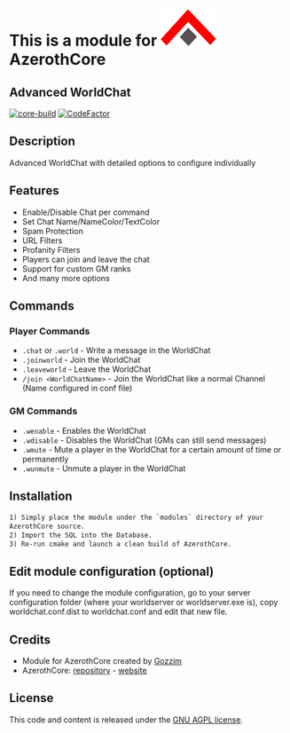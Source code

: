 # This is a module for  ![logo](https://raw.githubusercontent.com/azerothcore/azerothcore.github.io/master/images/logo-github.png) AzerothCore
## Advanced WorldChat
[![core-build](https://github.com/Gozzim/mod-worldchat/actions/workflows/core-build.yml/badge.svg)](https://github.com/Gozzim/mod-worldchat)
[![CodeFactor](https://www.codefactor.io/repository/github/gozzim/mod-worldchat/badge)](https://www.codefactor.io/repository/github/gozzim/mod-worldchat)

## Description
Advanced WorldChat with detailed options to configure individually 

## Features

- Enable/Disable Chat per command
- Set Chat Name/NameColor/TextColor
- Spam Protection
- URL Filters
- Profanity Filters
- Players can join and leave the chat
- Support for custom GM ranks
- And many more options

## Commands

### Player Commands
- `.chat` or `.world` - Write a message in the WorldChat
- `.joinworld` - Join the WorldChat
- `.leaveworld` - Leave the WorldChat
- `/join <WorldChatName>` - Join the WorldChat like a normal Channel (Name configured in conf file)

### GM Commands
- `.wenable` - Enables the WorldChat
- `.wdisable` - Disables the WorldChat (GMs can still send messages)
- `.wmute` - Mute a player in the WorldChat for a certain amount of time or permanently
- `.wunmute` - Unmute a player in the WorldChat

## Installation
```
1) Simply place the module under the `modules` directory of your AzerothCore source. 
2) Import the SQL into the Database.
3) Re-run cmake and launch a clean build of AzerothCore.
```

## Edit module configuration (optional)
If you need to change the module configuration, go to your server configuration folder (where your worldserver or worldserver.exe is), copy worldchat.conf.dist to worldchat.conf and edit that new file.

## Credits
- Module for AzerothCore created by [Gozzim](https://github.com/Gozzim)
- AzerothCore: [repository](https://github.com/azerothcore) - [website](http://azerothcore.org/)

## License
This code and content is released under the [GNU AGPL license](https://github.com/Gozzim/mod-worldchat/blob/master/LICENSE).